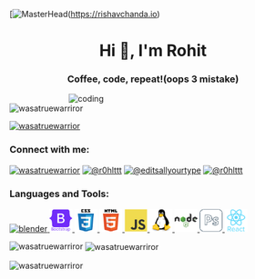 [![MasterHead](https://free4kwallpapers.com/uploads/originals/2016/05/26/if-you-are-not-me-stay-away-from-my-computer-wallpaper.jpg)(https://rishavchanda.io)
<h1 align="center">Hi 👋, I'm Rohit</h1>
<h3 align="center">Coffee, code, repeat!(oops 3 mistake)</h3>
<img align="right" alt="coding" width="400" src="https://free4kwallpapers.com/uploads/originals/2016/05/26/if-you-are-not-me-stay-away-from-my-computer-wallpaper.jpg">
<p align="left"> <img src="https://komarev.com/ghpvc/?username=wasatruewarriror&label=Profile%20views&color=0e75b6&style=flat" alt="wasatruewarriror" /> </p>

<p align="left"> <a href="https://twitter.com/wasatruewarrior" target="blank"><img src="https://img.shields.io/twitter/follow/wasatruewarrior?logo=twitter&style=for-the-badge" alt="wasatruewarrior" /></a> </p>

<h3 align="left">Connect with me:</h3>
<p align="left">
<a href="https://twitter.com/wasatruewarrior" target="blank"><img align="center" src="https://raw.githubusercontent.com/rahuldkjain/github-profile-readme-generator/master/src/images/icons/Social/twitter.svg" alt="wasatruewarrior" height="30" width="40" /></a>
<a href="https://instagram.com/@r0hlttt" target="blank"><img align="center" src="https://raw.githubusercontent.com/rahuldkjain/github-profile-readme-generator/master/src/images/icons/Social/instagram.svg" alt="@r0hlttt" height="30" width="40" /></a>
<a href="https://www.youtube.com/c/@editsallyourtype" target="blank"><img align="center" src="https://raw.githubusercontent.com/rahuldkjain/github-profile-readme-generator/master/src/images/icons/Social/youtube.svg" alt="@editsallyourtype" height="30" width="40" /></a>
<a href="https://discord.gg/@r0hlttt" target="blank"><img align="center" src="https://raw.githubusercontent.com/rahuldkjain/github-profile-readme-generator/master/src/images/icons/Social/discord.svg" alt="@r0hlttt" height="30" width="40" /></a>
</p>

<h3 align="left">Languages and Tools:</h3>
<p align="left"> <a href="https://www.blender.org/" target="_blank" rel="noreferrer"> <img src="https://download.blender.org/branding/community/blender_community_badge_white.svg" alt="blender" width="40" height="40"/> </a> <a href="https://getbootstrap.com" target="_blank" rel="noreferrer"> <img src="https://raw.githubusercontent.com/devicons/devicon/master/icons/bootstrap/bootstrap-plain-wordmark.svg" alt="bootstrap" width="40" height="40"/> </a> <a href="https://www.w3schools.com/css/" target="_blank" rel="noreferrer"> <img src="https://raw.githubusercontent.com/devicons/devicon/master/icons/css3/css3-original-wordmark.svg" alt="css3" width="40" height="40"/> </a> <a href="https://www.w3.org/html/" target="_blank" rel="noreferrer"> <img src="https://raw.githubusercontent.com/devicons/devicon/master/icons/html5/html5-original-wordmark.svg" alt="html5" width="40" height="40"/> </a> <a href="https://developer.mozilla.org/en-US/docs/Web/JavaScript" target="_blank" rel="noreferrer"> <img src="https://raw.githubusercontent.com/devicons/devicon/master/icons/javascript/javascript-original.svg" alt="javascript" width="40" height="40"/> </a> <a href="https://www.linux.org/" target="_blank" rel="noreferrer"> <img src="https://raw.githubusercontent.com/devicons/devicon/master/icons/linux/linux-original.svg" alt="linux" width="40" height="40"/> </a> <a href="https://nodejs.org" target="_blank" rel="noreferrer"> <img src="https://raw.githubusercontent.com/devicons/devicon/master/icons/nodejs/nodejs-original-wordmark.svg" alt="nodejs" width="40" height="40"/> </a> <a href="https://www.photoshop.com/en" target="_blank" rel="noreferrer"> <img src="https://raw.githubusercontent.com/devicons/devicon/master/icons/photoshop/photoshop-line.svg" alt="photoshop" width="40" height="40"/> </a> <a href="https://reactjs.org/" target="_blank" rel="noreferrer"> <img src="https://raw.githubusercontent.com/devicons/devicon/master/icons/react/react-original-wordmark.svg" alt="react" width="40" height="40"/> </a> </p>

<p><img align="left" src="https://github-readme-stats.vercel.app/api/top-langs?username=wasatruewarriror&show_icons=true&locale=en&layout=compact" alt="wasatruewarriror" /></p>

<p>&nbsp;<img align="center" src="https://github-readme-stats.vercel.app/api?username=wasatruewarriror&show_icons=true&locale=en" alt="wasatruewarriror" /></p>

<p><img align="center" src="https://github-readme-streak-stats.herokuapp.com/?user=wasatruewarriror&" alt="wasatruewarriror" /></p>
